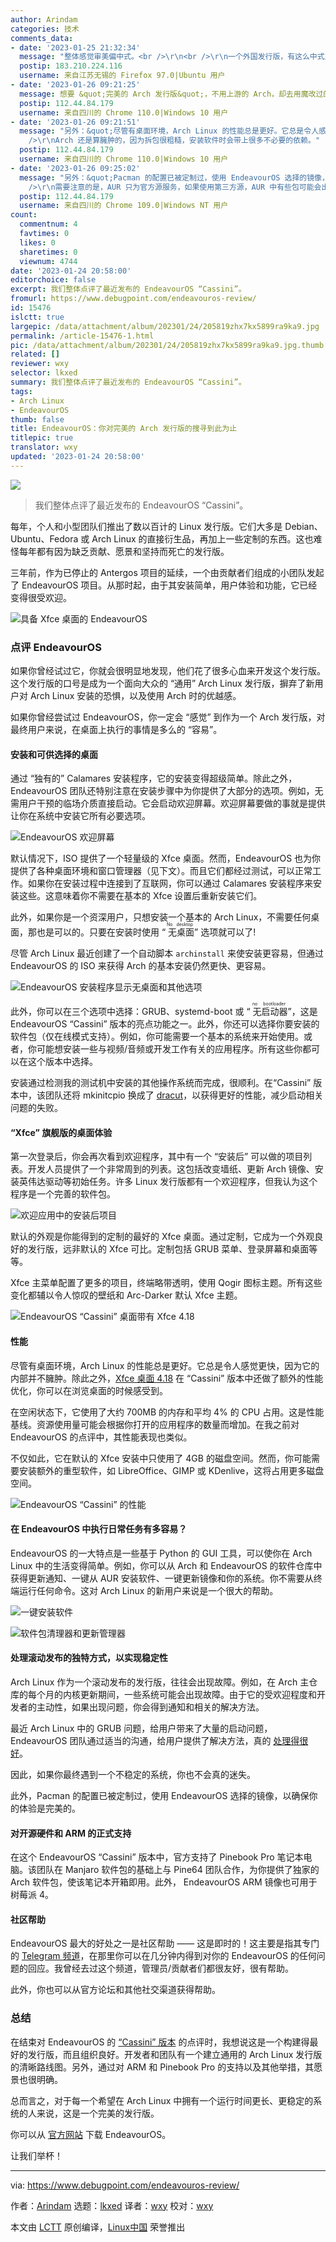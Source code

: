 ```yaml
---
author: Arindam
categories: 技术
comments_data:
- date: '2023-01-25 21:32:34'
  message: "整体感觉审美偏中式。<br />\r\n<br />\r\n一个外国发行版，有这么中式风格感觉不太对劲。<br />\r\n<br />\r\n不会是假洋鬼子吧。"
  postip: 183.210.224.116
  username: 来自江苏无锡的 Firefox 97.0|Ubuntu 用户
- date: '2023-01-26 09:21:25'
  message: 想要 &quot;完美的 Arch 发行版&quot;，不用上游的 Arch，却去用魔改过的下游发行版，想不通。
  postip: 112.44.84.179
  username: 来自四川的 Chrome 110.0|Windows 10 用户
- date: '2023-01-26 09:21:51'
  message: "另外：&quot;尽管有桌面环境，Arch Linux 的性能总是更好。它总是令人感觉更快，因为它的内部并不臃肿&quot;。<br />\r\n<br
    />\r\nArch 还是算臃肿的，因为拆包很粗糙，安装软件时会带上很多不必要的依赖。"
  postip: 112.44.84.179
  username: 来自四川的 Chrome 110.0|Windows 10 用户
- date: '2023-01-26 09:25:02'
  message: "另外：&quot;Pacman 的配置已被定制过，使用 EndeavourOS 选择的镜像，以确保你的体验是完美的&quot;。<br />\r\n<br
    />\r\n需要注意的是，AUR 只为官方源服务，如果使用第三方源，AUR 中有些包可能会出现问题。"
  postip: 112.44.84.179
  username: 来自四川的 Chrome 109.0|Windows NT 用户
count:
  commentnum: 4
  favtimes: 0
  likes: 0
  sharetimes: 0
  viewnum: 4744
date: '2023-01-24 20:58:00'
editorchoice: false
excerpt: 我们整体点评了最近发布的 EndeavourOS “Cassini”。
fromurl: https://www.debugpoint.com/endeavouros-review/
id: 15476
islctt: true
largepic: /data/attachment/album/202301/24/205819zhx7kx5899ra9ka9.jpg
permalink: /article-15476-1.html
pic: /data/attachment/album/202301/24/205819zhx7kx5899ra9ka9.jpg.thumb.jpg
related: []
reviewer: wxy
selector: lkxed
summary: 我们整体点评了最近发布的 EndeavourOS “Cassini”。
tags:
- Arch Linux
- EndeavourOS
thumb: false
title: EndeavourOS：你对完美的 Arch 发行版的搜寻到此为止
titlepic: true
translator: wxy
updated: '2023-01-24 20:58:00'
---
```


![](/data/attachment/album/202301/24/205819zhx7kx5899ra9ka9.jpg)



> 
> 我们整体点评了最近发布的 EndeavourOS “Cassini”。
> 
> 
> 


每年，个人和小型团队们推出了数以百计的 Linux 发行版。它们大多是 Debian、Ubuntu、Fedora 或 Arch Linux 的直接衍生品，再加上一些定制的东西。这也难怪每年都有因为缺乏贡献、愿景和坚持而死亡的发行版。


三年前，作为已停止的 Antergos 项目的延续，一个由贡献者们组成的小团队发起了 EndeavourOS 项目。从那时起，由于其安装简单，用户体验和功能，它已经变得很受欢迎。


![具备 Xfce 桌面的 EndeavourOS](/data/attachment/album/202301/24/210020xf20xyhqy5msxyqt.jpg)


### 点评 EndeavourOS


如果你曾经试过它，你就会很明显地发现，他们花了很多心血来开发这个发行版。这个发行版的口号是成为一个面向大众的 “通用” Arch Linux 发行版，摒弃了新用户对 Arch Linux 安装的恐惧，以及使用 Arch 时的优越感。


如果你曾经尝试过 EndeavourOS，你一定会 “感觉” 到作为一个 Arch 发行版，对最终用户来说，在桌面上执行的事情是多么的 “容易”。


#### 安装和可供选择的桌面


通过 “独有的” Calamares 安装程序，它的安装变得超级简单。除此之外，EndeavourOS 团队还特别注意在安装步骤中为你提供了大部分的选项。例如，无需用户干预的临场介质直接启动。它会启动欢迎屏幕。欢迎屏幕要做的事就是提供让你在系统中安装它所有必要选项。


![EndeavourOS 欢迎屏幕](/data/attachment/album/202301/24/210027l67aodz7ys7ydo9n.jpg)


默认情况下，ISO 提供了一个轻量级的 Xfce 桌面。然而，EndeavourOS 也为你提供了各种桌面环境和窗口管理器（见下文）。而且它们都经过测试，可以正常工作。如果你在安装过程中连接到了互联网，你可以通过 Calamares 安装程序来安装这些。这意味着你不需要在基本的 Xfce 设置后重新安装它们。


此外，如果你是一个资深用户，只想安装一个基本的 Arch Linux，不需要任何桌面，那也是可以的。只要在安装时使用 “<ruby> 无桌面 <rt>  No desktop </rt></ruby>” 选项就可以了!


尽管 Arch Linux 最近创建了一个自动脚本 `archinstall` 来使安装更容易，但通过 EndeavourOS 的 ISO 来获得 Arch 的基本安装仍然更快、更容易。


![EndeavourOS 安装程序显示无桌面和其他选项](/data/attachment/album/202301/24/210033l70rxkchx7j0ni0r.jpg)


此外，你可以在三个选项中选择：GRUB、systemd-boot 或 “<ruby> 无启动器 <rt>  no bootloader </rt></ruby>”，这是 EndeavourOS “Cassini” 版本的亮点功能之一。此外，你还可以选择你要安装的软件包（仅在线模式支持）。例如，你可能需要一个基本的系统来开始使用。或者，你可能想安装一些与视频/音频或开发工作有关的应用程序。所有这些你都可以在这个版本中选择。


安装通过检测我的测试机中安装的其他操作系统而完成，很顺利。在“Cassini” 版本中，该团队还将 mkinitcpio 换成了 [dracut](https://wiki.archlinux.org/title/Dracut)，以获得更好的性能，减少启动相关问题的失败。


#### “Xfce” 旗舰版的桌面体验


第一次登录后，你会再次看到欢迎程序，其中有一个 “安装后” 可以做的项目列表。开发人员提供了一个非常周到的列表。这包括改变墙纸、更新 Arch 镜像、安装英伟达驱动等初始任务。许多 Linux 发行版都有一个欢迎程序，但我认为这个程序是一个完善的软件包。


![欢迎应用中的安装后项目](/data/attachment/album/202301/24/210040mybeyb6hyyc9bkyg.jpg)


默认的外观是你能得到的定制的最好的 Xfce 桌面。通过定制，它成为一个外观良好的发行版，远非默认的 Xfce 可比。定制包括 GRUB 菜单、登录屏幕和桌面等等。


Xfce 主菜单配置了更多的项目，终端略带透明，使用 Qogir 图标主题。所有这些变化都辅以令人惊叹的壁纸和 Arc-Darker 默认 Xfce 主题。


![EndeavourOS “Cassini” 桌面带有 Xfce 4.18](/data/attachment/album/202301/24/210049qlqhzruu65hr5leh.jpg)


#### 性能


尽管有桌面环境，Arch Linux 的性能总是更好。它总是令人感觉更快，因为它的内部并不臃肿。除此之外，[Xfce 桌面 4.18](https://www.debugpoint.com/xfce-4-18-features/) 在 “Cassini” 版本中还做了额外的性能优化，你可以在浏览桌面的时候感受到。


在空闲状态下，它使用了大约 700MB 的内存和平均 4% 的 CPU 占用。这是性能基线。资源使用量可能会根据你打开的应用程序的数量而增加。在我之前对 EndeavourOS 的点评中，其性能表现也类似。


不仅如此，它在默认的 Xfce 安装中只使用了 4GB 的磁盘空间。然而，你可能需要安装额外的重型软件，如 LibreOffice、GIMP 或 KDenlive，这将占用更多磁盘空间。


![EndeavourOS “Cassini” 的性能](/data/attachment/album/202301/24/210106mohjzqjotzbzs2qa.jpg)


#### 在 EndeavourOS 中执行日常任务有多容易？


EndeavourOS 的一大特点是一些基于 Python 的 GUI 工具，可以使你在 Arch Linux 中的生活变得简单。例如，你可以从 Arch 和 EndeavourOS 的软件仓库中获得更新通知、一键从 AUR 安装软件、一键更新镜像和你的系统。你不需要从终端运行任何命令。这对 Arch Linux 的新用户来说是一个很大的帮助。


![一键安装软件](/data/attachment/album/202301/24/210113jsfg9jjbfhj111ct.jpg)


![软件包清理器和更新管理器](/data/attachment/album/202301/24/210120jnnnymcjv0e0gfeh.jpg)


#### 处理滚动发布的独特方式，以实现稳定性


Arch Linux 作为一个滚动发布的发行版，往往会出现故障。例如，在 Arch 主仓库的每个月的内核更新期间，一些系统可能会出现故障。由于它的受欢迎程度和开发者的主动性，如果出现问题，你会得到通知和相关的解决方法。


最近 Arch Linux 中的 GRUB 问题，给用户带来了大量的启动问题，EndeavourOS 团队通过适当的沟通，给用户提供了解决方法，真的 [处理得很好](https://endeavouros.com/news/full-transparency-on-the-grub-issue/)。


因此，如果你最终遇到一个不稳定的系统，你也不会真的迷失。


此外，Pacman 的配置已被定制过，使用 EndeavourOS 选择的镜像，以确保你的体验是完美的。


#### 对开源硬件和 ARM 的正式支持


在这个 EndeavourOS “Cassini” 版本中，官方支持了 Pinebook Pro 笔记本电脑。该团队在 Manjaro 软件包的基础上与 Pine64 团队合作，为你提供了独家的 Arch 软件包，使该笔记本开箱即用。此外， EndeavourOS ARM 镜像也可用于树莓派 4。


#### 社区帮助


EndeavourOS 最大的好处之一是社区帮助 —— 这是即时的！这主要是指其专门的 [Telegram 频道](https://endeavouros.com/community/)，在那里你可以在几分钟内得到对你的 EndeavourOS 的任何问题的回应。我曾经去过这个频道，管理员/贡献者们都很友好，很有帮助。


此外，你也可以从官方论坛和其他社交渠道获得帮助。


### 总结


在结束对 EndeavourOS 的 [“Cassini” 版本](https://endeavouros.com/news/cassini-packed-with-new-features-is-here/) 的点评时，我想说这是一个构建得最好的发行版，而且组织良好。开发者和团队有一个建立通用的 Arch Linux 发行版的清晰路线图。另外，通过对 ARM 和 Pinebook Pro 的支持以及其他举措，其愿景也很明确。


总而言之，对于每一个希望在 Arch Linux 中拥有一个运行时间更长、更稳定的系统的人来说，这是一个完美的发行版。


你可以从 [官方网站](https://endeavouros.com/download/) 下载 EndeavourOS。


让我们举杯！




---


via: <https://www.debugpoint.com/endeavouros-review/>


作者：[Arindam](https://www.debugpoint.com/author/admin1/) 选题：[lkxed](https://github.com/lkxed) 译者：[wxy](https://github.com/wxy) 校对：[wxy](https://github.com/wxy)


本文由 [LCTT](https://github.com/LCTT/TranslateProject) 原创编译，[Linux中国](https://linux.cn/) 荣誉推出